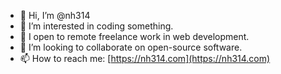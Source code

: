 - 👋 Hi, I’m @nh314
- 👀 I’m interested in coding something.
- 🌱 I open to remote freelance work in web development.
- 💞️ I’m looking to collaborate on open-source software.
- 📫 How to reach me: [https://nh314.com](https://nh314.com)

<!---
nh314/nh314 is a ✨ special ✨ repository because its `README.md` (this file) appears on your GitHub profile.
You can click the Preview link to take a look at your changes.
--->
